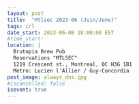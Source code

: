 ```yaml
---
layout: post
title:  "Mtlsec 2023-06 (Juin/June)"
tags: irl
date_start: 2023-06-08 18:00:00 EST
#time_start:
location: |
  Brutopia Brew Pub
  Reservations "MTLSEC"
  1219 Crescent st., Montreal, QC H3G 1B1
  Metro: Lucien l'Allier / Guy-Concordia
post_image: always_dns.jpg
#iscancelled: false
isevent: true
---
```

